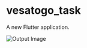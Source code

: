 # vesatogo_task

A new Flutter application.

![Output Image](https://github.com/Shubham-Narkhede/shubham_android_application_developer/blob/master/assets/collage%20(1).png)

